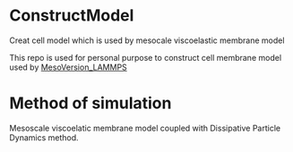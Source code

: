 # ConstructModel
Creat cell model which is used by mesocale viscoelastic membrane model

This repo is used for personal purpose to construct cell membrane model used by [MesoVersion_LAMMPS](https://github.com/yhtang/USERMESO-2.0-mdpd)

# Method of simulation
Mesoscale viscoelatic membrane model coupled with Dissipative Particle Dynamics method.

